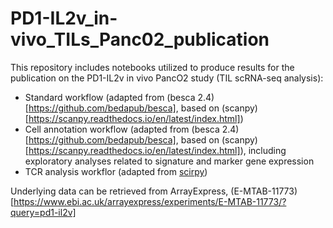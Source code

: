 # PD1-IL2v_in-vivo_TILs_Panc02_publication
This repository includes notebooks utilized to produce results for the publication on the PD1-IL2v in vivo PancO2 study (TIL scRNA-seq analysis):

* Standard workflow (adapted from (besca 2.4)[https://github.com/bedapub/besca], based on (scanpy)[https://scanpy.readthedocs.io/en/latest/index.html])
* Cell annotation workflow (adapted from (besca 2.4)[https://github.com/bedapub/besca], based on (scanpy)[https://scanpy.readthedocs.io/en/latest/index.html]), including exploratory analyses related to signature and marker gene expression
* TCR analysis workflor (adapted from [scirpy](https://github.com/scverse/scirpy))

Underlying data can be retrieved from ArrayExpress, (E-MTAB-11773)[https://www.ebi.ac.uk/arrayexpress/experiments/E-MTAB-11773/?query=pd1-il2v]
